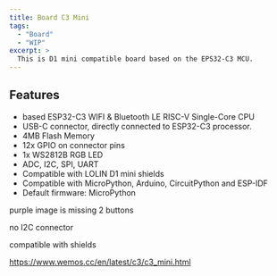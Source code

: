 ```yaml
---
title: Board C3 Mini 
tags:
  - "Board"
  - "WIP"
excerpt: >
  This is D1 mini compatible board based on the EPS32-C3 MCU.
---
```


<!-- ![d1mini c3 pico](/boards/esp32c3/d1mini-c3-pico.jpg) -->

## Features

* based ESP32-C3 WIFI & Bluetooth LE RISC-V Single-Core CPU
* USB-C connector, directly connected to ESP32-C3 processor.
* 4MB Flash Memory
* 12x GPIO on connector pins
* 1x WS2812B RGB LED
* ADC, I2C, SPI, UART
* Compatible with LOLIN D1 mini shields
* Compatible with MicroPython, Arduino, CircuitPython and ESP-IDF
* Default firmware: MicroPython

purple image is missing
2 buttons

no I2C connector

compatible with shields

https://www.wemos.cc/en/latest/c3/c3_mini.html